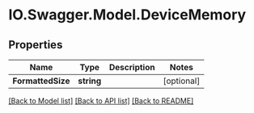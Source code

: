 # IO.Swagger.Model.DeviceMemory
## Properties

Name | Type | Description | Notes
------------ | ------------- | ------------- | -------------
**FormattedSize** | **string** |  | [optional] 

[[Back to Model list]](../README.md#documentation-for-models) [[Back to API list]](../README.md#documentation-for-api-endpoints) [[Back to README]](../README.md)

